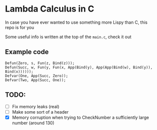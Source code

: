 # Lambda Calculus in C

In case you have ever wanted to use something more Lispy than C, this repo is for you

Some useful info is written at the top of the `main.c`, check it out

## Example code

```
Defun(Zero, s, Fun(z, Bind(z)));
Defun(Succ, w, Fun(y, Fun(x, App(Bind(y), App(App(Bind(w), Bind(y)), Bind(x))))));
Defvar(One, App(Succ, Zero));
Defvar(Two, App(Succ, One));
```

## TODO:

- [ ] Fix memory leaks (real)
- [ ] Make some sort of a header
- [x] Memory corruption when trying to CheckNumber a sufficiently large number (around 130)
